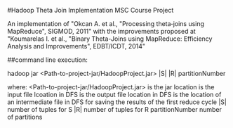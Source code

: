 #Hadoop Theta Join Implementation
MSC Course Project

An implementation of "Okcan A. et al., "Processing theta‐joins using MapReduce", SIGMOD, 2011" with the improvements proposed at "Koumarelas I. et al., "Binary Theta-Joins using MapReduce: Efficiency Analysis and Improvements", EDBT/ICDT, 2014"

##command line execution:

hadoop jar <Path-to-project-jar/HadoopProject.jar> <DFS-InputFilePATH > <DFS-
OutPutPATH> <DFS-TempFilePATH> |S| |R| partitionNumber

where:
<Path-to-project-jar/HadoopProject.jar> is the jar location
<DFS-InputFilePATH > is the input file lcoation in DFS
<DFS-OutPutPATH> is the output file location in DFS
<DFS-TempFilePATH> is the location of an intermediate file in DFS for saving the results of the first reduce cycle
|S| number of tuples for S
|R| number of tuples for R
partitionNumber number of partitions



